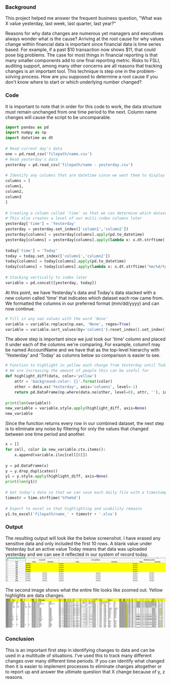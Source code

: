 ### **Background**
This project helped me answer the frequent business question, "What was X value yesterday, last week, last quarter, last year?"

Reasons for why data changes are numerous yet managers and executives always wonder what is the cause? Arriving at the root cause for why values change within financial data is important since financial data is time series based. For example, if a past $10 transaction now shows $11, that could pose big problems. The case for most things in financial reporting is that many smaller components add to one final reporting metric. Risks to FSLI, auditing support, among many other concerns are all reasons that tracking changes is an important tool. This technique is step one in the problem-solving process. How are you supposed to determine a root cause if you don't know where to start or which underlying number changed?

### **Code**
It is important to note that in order for this code to work, the data structure must remain unchanged from one time period to the next. Column name changes will cause the script to be uncomparable.

```python
import pandas as pd
import numpy as np
import datetime as dt

# Read current day's data
one = pd.read_csv('filepath/name.csv')
# Read yesterday's data
yesterday = pd.read_csv('filepath/name - yesterday.csv')

# Identify any columns that are datetime since we want them to display in a certain way later
columns = [
column1,
column2,
column3
]

# Creating a column called 'time' so that we can determine which dataset each row came from
# This also creates a level of our multi-index columns later
yesterday['time'] = 'Yesterday'
yesterday = yesterday.set_index(['column1','column2'])
yesterday[columns] = yesterday[columns].apply(pd.to_datetime)
yesterday[columns] = yesterday[columns].apply(lambda x: x.dt.strftime('%m/%d/%y'))

today['time'] = 'Today'
today = today.set_index(['column1','column2'])
today[columns] = today[columns].apply(pd.to_datetime)
today[columns] = today[columns].apply(lambda x: x.dt.strftime('%m/%d/%y'))

# Stacking vertically to index later
variable = pd.concat([yesterday, today])
```
At this point, we have Yesterday's data and Today's data stacked with a new column called 'time' that indicates which dataset each row came from. We formatted the columns in our preferred format (mm/dd/yyyy) and can now continue.

```python
# Fill in any nan values with the word 'None'
variable = variable.replace(np.nan, 'None', regex=True)
variable = variable.sort_values(by='column1').reset_index().set_index(['column1', 'time']).unstack(level=1)
```
The above step is important since we just took our 'time' column and placed it under each of the columns we're comparing. For example, column1 may be named AccountName and we have that as the top-level hierarchy with 'Yesterday' and 'Today' as columns below so comparison is easier to see.

```python
# Function to highlight in yellow each change from Yesterday until Today so that it is digestible to anyone familiar with excel and not necessarily coders
# We are increasing the amount of people this can be useful for
def highlight_diff(data, color='yellow')
    attr = 'background-color: {}'.format(color)
    other = data.xs('Yesterday', axis='columns', level=-1)
    return pd.DataFrame(np.where(data.ne(other, level=0), attr, ''), index=data.index, columns=data.columns)
    
print(len(variable))
new_variable = variable.style.apply(highlight_diff, axis=None)
new_variable
```
Since the function returns every row in our combined dataset, the next step is to eliminate any noise by filtering for only the values that changed between one time period and another.

```python
x = []
for cell, color in new_variable.ctx.items():
    x.append(variable.iloc[cell[0]])
    
y = pd.DataFrame(x)
y = y.drop_duplicates()
y1 = y.style.apply(highlight_diff, axis=None)
print(len(y1))

# Get today's date so that we can save each daily file with a timestamp to easily reference later
timestr = time.strftime('%Y%m%d')

# Export to excel so that highlighting and usability remains
y1.to_excel('filepath/name_' + timestr + '.xlsx')
```

### **Output**
The resulting output will look like the below screenshot. I have erased any sensitive data and only included the first 10 rows. A blank value under Yesterday but an active value Today means that data was uploaded yesterday and we can see it reflected in our system of record today.
![image1](/assets/img/ComparisonOutputClose.PNG)

The second image shows what the entire file looks like zoomed out. Yellow highlights are data changes.
![image2](/assets/img/ComparisonOutputFar.PNG)

### **Conclusion**
This is an important first step in identifying changes to data and can be used in a multitude of situations. I've used this to track many different changes over many different time periods. If you can identify what changed then it is easier to implement processes to eliminate changes altogether or to report up and answer the ultimate question that X change because of y, z reasons.
